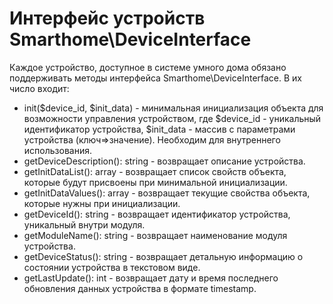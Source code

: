 # Интерфейс устройств Smarthome\DeviceInterface

Каждое устройство, доступное в системе умного дома обязано поддерживать методы интерфейса Smarthome\DeviceInterface. В их число входит:

- init($device_id, $init_data) - минимальная инициализация объекта для возможности управления устройством, где $device_id - уникальный идентификатор устройства, $init_data - массив с параметрами устройства (ключ=>значение). Необходим для внутреннего использования.
- getDeviceDescription(): string - возвращает описание устройства.
- getInitDataList(): array - возвращает список свойств объекта, которые будут присвоены при минимальной инициализации.
- getInitDataValues(): array - возвращает текущие свойства объекта, которые нужны при инициализации.
- getDeviceId(): string - возвращает идентификатор устройства, уникальный внутри модуля.
- getModuleName(): string - возвращает наименование модуля устройства.
- getDeviceStatus(): string - возвращает детальную информацию о состоянии устройства в текстовом виде.
- getLastUpdate(): int - возвращает дату и время последнего обновления данных устройства в формате timestamp.

